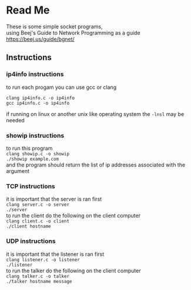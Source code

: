 # **Read Me**
These is some simple socket programs,  
using Beej's Guide to Network Programming as a guide 
https://beej.us/guide/bgnet/

## Instructions
### ip4info instructions
to run each progam you can use gcc or clang

`clang ip4info.c -o ip4info`  
`gcc ip4info.c -o ip4info`  

if running on linux or another unix like operating system the `-lnsl` may be needed

### showip instructions  
to run this program  
`clang showip.c -o showip`  
`./showip example.com`  
and the program should return the list of ip addresses associated with the argument

### TCP instructions  
it is important that the server is ran first  
`clang server.c -o server`  
`./server`  
to run the client do the following on the client computer  
`clang client.c -o client`  
`./client hostname`

### UDP instructions  
it is important that the listener is ran first  
`clang listener.c -o listener`  
`./listener`  
to run the talker do the following on the client computer  
`clang talker.c -o talker`  
`./talker hostname message`

